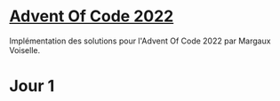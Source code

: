 # [Advent Of Code 2022](https://adventofcode.com/2022/)

Implémentation des solutions pour l'Advent Of Code 2022 par Margaux Voiselle.

# Jour 1
